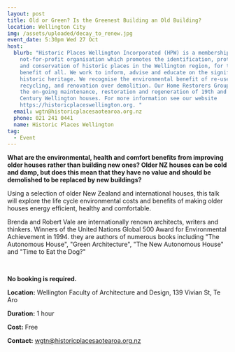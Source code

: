 ```yaml
---
layout: post
title: Old or Green? Is the Greenest Building an Old Building?
location: Wellington City
img: /assets/uploaded/decay_to_renew.jpg
event_date: 5:30pm Wed 27 Oct
host:
  blurb: "Historic Places Wellington Incorporated (HPW) is a membership
    not-for-profit organisation which promotes the identification, protection
    and conservation of historic places in the Wellington region, for the
    benefit of all. We work to inform, advise and educate on the significance of
    historic heritage. We recognise the environmental benefit of re-use over
    recycling, and renovation over demolition. Our Home Restorers Group supports
    the on-going maintenance, restoration and regeneration of 19th and 20th
    Century Wellington houses. For more information see our website
    https://historicplaceswellington.org. "
  email: wgtn@historicplacesaotearoa.org.nz
  phone: 021 241 0441
  name: Historic Places Wellington
tag:
  - Event
---
```

**What are the environmental, health and comfort benefits from improving older houses rather than building new ones? Older NZ houses can be cold and damp, but does this mean that they have no value and should be demolished to be replaced by new buildings?** 

Using a selection of older New Zealand and international houses, this talk will explore the life cycle environmental costs and benefits of making older houses energy efficient, healthy and comfortable. 

Brenda and Robert Vale are internationally renown architects, writers and thinkers. Winners of the United Nations Global 500 Award for Environmental Achievement in 1994. they are authors of numerous books including "The Autonomous House", "Green Architecture", "The New Autonomous House" and "Time to Eat the Dog?"

<br>

**No booking is required.** 

**Location:** Wellington Faculty of Architecture and Design, 139 Vivian St, Te Aro

**Duration:** 1 hour

**Cost:** Free

**Contact:** wgtn@historicplacesaotearoa.org.nz